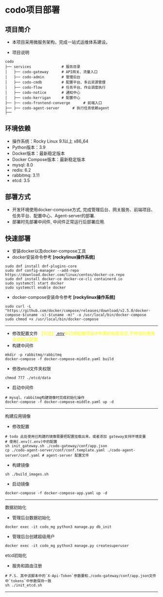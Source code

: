 # codo项目部署

## 项目简介
- 本项目采用微服务架构，完成一站式运维体系建设。

- 项目说明
```shell
codo
├── services              # 服务目录
│   ├── codo-gateway      # API网关、流量入口
│   ├── codo-admin        # 管理后台
│   ├── codo-cmdb         # 配置平台、多云资源管理
│   ├── codo-flow         # 任务平台、作业调度执行
│   ├── codo-notice       # 通知中心
│   ├── codo-kerrigan     # 配置中心
├── ├── codo-frontend-converge      # 前端入口
├── ├── codo-agent-server      # 执行任务依赖agent
├── 
```

## 环境依赖
- 操作系统：Rocky Linux 9.1以上 x86_64
- Python版本：3.9
- Docker版本：最新稳定版本
- Docker Compose版本：最新稳定版本
- mysql: 8.0 
- redis: 6.2 
- rabbitmq: 3.11
- etcd: 3.5


## 部署方式
- 开发环境使用docker-compose方式, 完成管理后台、网关服务、前端项目、任务平台、配置中心、Agent-server的部署.
- 部署时先部署中间件, 中间件正常运行后部署应用.

## 快速部署
- 安装docker以及docker-compose工具
- docker安装命令参考 **[rockylinux操作系统]**
```shell
sudo dnf install dnf-plugins-core
sudo dnf config-manager --add-repo https://download.docker.com/linux/centos/docker-ce.repo
sudo dnf install docker-ce docker-ce-cli containerd.io
sudo systemctl start docker
sudo systemctl enable docker
```
- docker-compose安装命令参考 **[rockylinux操作系统]**
```shell
sudo curl -L "https://github.com/docker/compose/releases/download/v2.5.0/docker-compose-$(uname -s)-$(uname -m)" -o /usr/local/bin/docker-compose
sudo chmod +x /usr/local/bin/docker-compose
```

--- 
- 修改配置文件 <span style="color: yellow;">【可选】[.env](.env)中已经配置项目中所需的账密信息,不修该则使用全局默认配置</span>
- 构建中间件
```shell
mkdir -p rabbitmq/rabbitmq
docker-compose -f docker-compose-middle.yaml build
```

- 修改etcd文件夹权限
```shell
chmod 777 ./etcd/data
```

- 启动中间件
```shell
# mysql、rabbitmq构建镜像时完成初始化操作
docker-compose -f docker-compose-middle.yaml up -d
```
--- 

构建应用镜像

- 修改配置
```shell
# todo 此处使用已构建的镜像需要把配置挂载出来，或者添加 gateway支持环境变量
# 使用[.env](.env)中的配置   
sh init_gateway.sh ./codo-gateway/conf/app.json
cp ./codo-agent-server/conf/conf.template.yaml ./codo-agent-server/conf.yaml # agent-server 配置文件 
```
- 构建镜像
```shell
sh ./build_images.sh
```

- 启动镜像
```shell
docker-compose -f docker-compose-app.yaml up -d
```
--- 

数据初始化

- 管理后台数据初始化
```shell
docker exec -it codo_mg python3 manage.py db_init
```
- 管理后台创建超级用户
```shell
docker exec -it codo_mg python3 manage.py createsuperuser
```
etcd初始化

- 服务和路由注册
```shell
# P.S. 其中该脚本中的`X-Api-Token`参数要和./codo-gateway/conf/app.json文件中`tokens`中参数保持一致
sh ./init_etcd.sh
```
---
